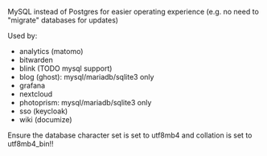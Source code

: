 MySQL instead of Postgres for easier operating experience (e.g. no need to "migrate" databases for updates)

Used by:

- analytics (matomo)
- bitwarden
- blink (TODO mysql support)
- blog (ghost): mysql/mariadb/sqlite3 only
- grafana
- nextcloud
- photoprism: mysql/mariadb/sqlite3 only
- sso (keycloak)
- wiki (documize)

Ensure the database character set is set to utf8mb4 and collation is set to utf8mb4_bin!!
